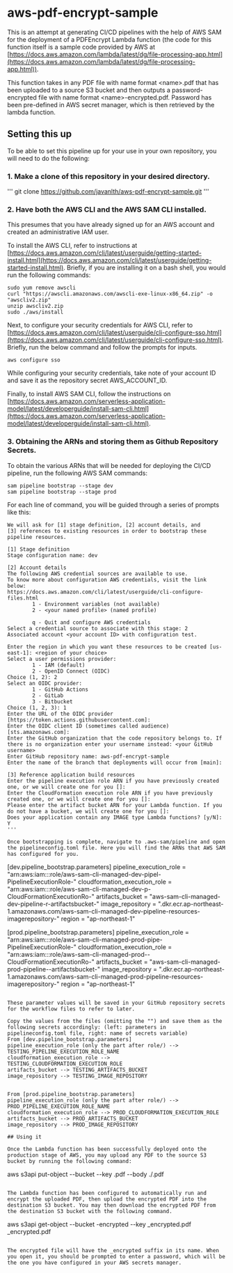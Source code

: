 # aws-pdf-encrypt-sample

This is an attempt at generating CI/CD pipelines with the help of AWS SAM for the deployment of a PDFEncrypt Lambda function (the code for this function itself is a sample code provided by AWS at [https://docs.aws.amazon.com/lambda/latest/dg/file-processing-app.html](https://docs.aws.amazon.com/lambda/latest/dg/file-processing-app.html)).

This function takes in any PDF file with name format \<name>.pdf that has been uploaded to a source S3 bucket and then outputs a password-encrypted file with name format \<name>-encrypted.pdf. Password has been pre-defined in AWS secret manager, which is then retrieved by the lambda function.

## Setting this up

To be able to set this pipeline up for your use in your own repository, you will need to do the following:

### 1. Make a clone of this repository in your desired directory.

'''
git clone https://github.com/javanlth/aws-pdf-encrypt-sample.git
'''

### 2. Have both the AWS CLI and the AWS SAM CLI installed.
This presumes that you have already signed up for an AWS account and created an administrative IAM user.

To install the AWS CLI, refer to instructions at [https://docs.aws.amazon.com/cli/latest/userguide/getting-started-install.html](https://docs.aws.amazon.com/cli/latest/userguide/getting-started-install.html). Briefly, if you are installing it on a bash shell, you would run the following commands:

```
sudo yum remove awscli
curl "https://awscli.amazonaws.com/awscli-exe-linux-x86_64.zip" -o "awscliv2.zip"
unzip awscliv2.zip
sudo ./aws/install
```

Next, to configure your security credentials for AWS CLI, refer to  [https://docs.aws.amazon.com/cli/latest/userguide/cli-configure-sso.html](https://docs.aws.amazon.com/cli/latest/userguide/cli-configure-sso.html). Briefly, run the below command and follow the prompts for inputs.

```
aws configure sso
```

While configuring your security credentials, take note of your account ID and save it as the repository secret AWS_ACCOUNT_ID.

Finally, to install AWS SAM CLI, follow the instructions on [https://docs.aws.amazon.com/serverless-application-model/latest/developerguide/install-sam-cli.html](https://docs.aws.amazon.com/serverless-application-model/latest/developerguide/install-sam-cli.html).

### 3. Obtaining the ARNs and storing them as Github Repository Secrets.
To obtain the various ARNs that will be needed for deploying the CI/CD pipeline, run the following AWS SAM commands:

```
sam pipeline bootstrap --stage dev
sam pipeline bootstrap --stage prod
```

For each line of command, you will be guided through a series of prompts like this:

```
We will ask for [1] stage definition, [2] account details, and
[3] references to existing resources in order to bootstrap these pipeline resources.

[1] Stage definition
Stage configuration name: dev

[2] Account details
The following AWS credential sources are available to use.
To know more about configuration AWS credentials, visit the link below:
https://docs.aws.amazon.com/cli/latest/userguide/cli-configure-files.html
        1 - Environment variables (not available)
        2 - <your named profile> (named profile)

        q - Quit and configure AWS credentials
Select a credential source to associate with this stage: 2
Associated account <your account ID> with configuration test.

Enter the region in which you want these resources to be created [us-east-1]: <region of your choice>
Select a user permissions provider:
        1 - IAM (default)
        2 - OpenID Connect (OIDC)
Choice (1, 2): 2
Select an OIDC provider:
        1 - GitHub Actions
        2 - GitLab
        3 - Bitbucket
Choice (1, 2, 3): 1
Enter the URL of the OIDC provider [https://token.actions.githubusercontent.com]:
Enter the OIDC client ID (sometimes called audience) [sts.amazonaws.com]:
Enter the GitHub organization that the code repository belongs to. If there is no organization enter your username instead: <your GitHub username>
Enter GitHub repository name: aws-pdf-encrypt-sample
Enter the name of the branch that deployments will occur from [main]:

[3] Reference application build resources
Enter the pipeline execution role ARN if you have previously created one, or we will create one for you []:
Enter the CloudFormation execution role ARN if you have previously created one, or we will create one for you []:
Please enter the artifact bucket ARN for your Lambda function. If you do not have a bucket, we will create one for you []:
Does your application contain any IMAGE type Lambda functions? [y/N]: Y
'''

Once bootstrapping is complete, navigate to .aws-sam/pipeline and open the pipelineconfig.toml file. Here you will find the ARNs that AWS SAM has configured for you.

```
[dev.pipeline_bootstrap.parameters]
pipeline_execution_role = "arn:aws:iam::<your account ID>:role/aws-sam-cli-managed-dev-pipel-PipelineExecutionRole-<some UID>"
cloudformation_execution_role = "arn:aws:iam::<your account ID>:role/aws-sam-cli-managed-dev-p-CloudFormationExecutionRo-<some UID>"
artifacts_bucket = "aws-sam-cli-managed-dev-pipeline-r-artifactsbucket-<some UID>"
image_repository = "<your account ID>.dkr.ecr.ap-northeast-1.amazonaws.com/aws-sam-cli-managed-dev-pipeline-resources-imagerepository-<some UID>"
region = "ap-northeast-1"

[prod.pipeline_bootstrap.parameters]
pipeline_execution_role = "arn:aws:iam::<your account ID>:role/aws-sam-cli-managed-prod-pipe-PipelineExecutionRole-<some UID>"
cloudformation_execution_role = "arn:aws:iam::<your account ID>:role/aws-sam-cli-managed-prod--CloudFormationExecutionRo-<some UID>"
artifacts_bucket = "aws-sam-cli-managed-prod-pipeline--artifactsbucket-<some UID>"
image_repository = "<your account ID>.dkr.ecr.ap-northeast-1.amazonaws.com/aws-sam-cli-managed-prod-pipeline-resources-imagerepository-<some UID>"
region = "ap-northeast-1"
```

These parameter values will be saved in your GitHub repository secrets for the workflow files to refer to later.

Copy the values from the files (omitting the "") and save them as the following secrets accordingly: (left: parameters in pipelineconfig.toml file, right: name of secrets variable)
From [dev.pipeline_bootstrap.parameters]
pipeline_execution_role (only the part after role/) --> TESTING_PIPELINE_EXECUTION_ROLE_NAME
cloudformation_execution_role --> TESTING_CLOUDFORMATION_EXECUTION_ROLE
artifacts_bucket --> TESTING_ARTIFACTS_BUCKET
image_repository --> TESTING_IMAGE_REPOSITORY


From [prod.pipeline_bootstrap.parameters]
pipeline_execution_role (only the part after role/) --> PROD_PIPELINE_EXECUTION_ROLE_NAME
cloudformation_execution_role --> PROD_CLOUDFORMATION_EXECUTION_ROLE
artifacts_bucket --> PROD_ARTIFACTS_BUCKET
image_repository --> PROD_IMAGE_REPOSITORY

## Using it

Once the Lambda function has been successfully deployed onto the production stage of AWS, you may upload any PDF to the source S3 bucket by running the following command:

```
aws s3api put-object --bucket <NAME-OF-SOURCEBUCKET> --key <PDF-NAME>.pdf --body ./<PDF-NAME>.pdf
```

The Lambda function has been configured to automatically run and encrypt the uploaded PDF, then upload the encrypted PDF into the destination S3 bucket. You may then download the encrypted PDF from the destination S3 bucket with the following command.

```
aws s3api get-object --bucket <NAME-OF-SOURCEBUCKET>-encrypted --key <PDF-NAME>_encrypted.pdf <PDF-NAME>_encrypted.pdf
```

The encrypted file will have the _encrypted suffix in its name. When you open it, you should be prompted to enter a password, which will be the one you have configured in your AWS secrets manager.

